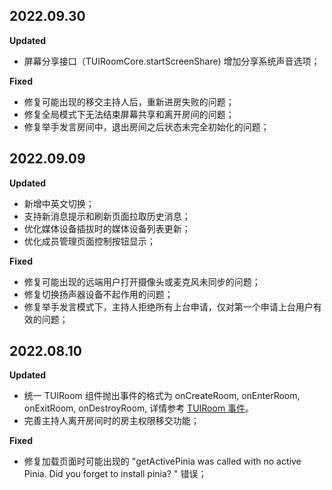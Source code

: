 ## 2022.09.30

**Updated**

- 屏幕分享接口（TUIRoomCore.startScreenShare) 增加分享系统声音选项；

**Fixed**

- 修复可能出现的移交主持人后，重新进房失败的问题；
- 修复全局模式下无法结束屏幕共享和离开房间的问题；
- 修复举手发言房间中，退出房间之后状态未完全初始化的问题；


## 2022.09.09

**Updated**

- 新增中英文切换；
- 支持新消息提示和刷新页面拉取历史消息；
- 优化媒体设备插拔时的媒体设备列表更新；
- 优化成员管理页面控制按钮显示；

**Fixed**

- 修复可能出现的远端用户打开摄像头或麦克风未同步的问题；
- 修复切换扬声器设备不起作用的问题；
- 修复举手发言模式下，主持人拒绝所有上台申请，仅对第一个申请上台用户有效的问题；


## 2022.08.10

**Updated**

- 统一 TUIRoom 组件抛出事件的格式为 onCreateRoom, onEnterRoom, onExitRoom, onDestroyRoom, 详情参考 [TUIRoom 事件](https://cloud.tencent.com/document/product/647/74765#tuiroom-.E4.BA.8B.E4.BB.B6)。
- 完善主持人离开房间时的房主权限移交功能；

**Fixed**

- 修复加载页面时可能出现的 "getActivePinia was called with no active Pinia. Did you forget to install pinia? " 错误；
